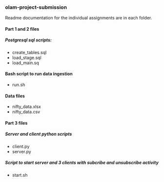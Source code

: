 ### olam-project-submission
Readme documentation for the individual assignments are in each folder.

#### Part 1 and 2 files
##### Postgresql sql scripts:
- create_tables.sql
- load_stage.sql
- load_main.sq

#### Bash script to run data ingestion
- run.sh

#### Data files
- nifty_data.xlsx
- nifty_data.csv


#### Part 3 files
##### Server and client python scripts
- client.py
- server.py

##### Script to start server and 3 clients with subcribe and unsubscribe activity
- start.sh



